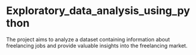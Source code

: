 # Exploratory_data_analysis_using_python
The project aims to analyze a dataset containing information about freelancing jobs and provide valuable insights into the freelancing market.
